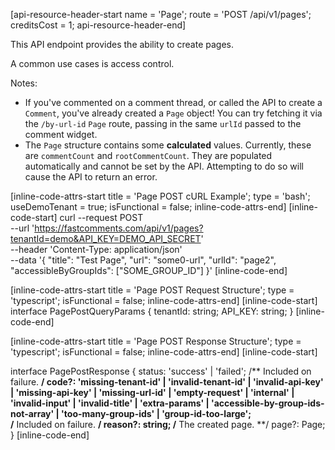 [api-resource-header-start name = 'Page'; route = 'POST /api/v1/pages'; creditsCost = 1; api-resource-header-end]

This API endpoint provides the ability to create pages.

A common use cases is access control.

Notes:

- If you've commented on a comment thread, or called the API to create a `Comment`, you've already created a `Page` object! You can try fetching it via
  the `/by-url-id` `Page` route, passing in the same `urlId` passed to the comment widget.
- The `Page` structure contains some **calculated** values.
  Currently, these are `commentCount` and `rootCommentCount`.
  They are populated automatically and cannot be set by the API. Attempting to do so will cause the API to return an error.

[inline-code-attrs-start title = 'Page POST cURL Example'; type = 'bash'; useDemoTenant = true; isFunctional = false; inline-code-attrs-end]
[inline-code-start]
curl --request POST \
  --url 'https://fastcomments.com/api/v1/pages?tenantId=demo&API_KEY=DEMO_API_SECRET' \
  --header 'Content-Type: application/json' \
  --data '{
	"title": "Test Page",
	"url": "some0-url",
	"urlId": "page2",
	"accessibleByGroupIds": ["SOME_GROUP_ID"]
}'
[inline-code-end]

[inline-code-attrs-start title = 'Page POST Request Structure'; type = 'typescript'; isFunctional = false; inline-code-attrs-end]
[inline-code-start]
interface PagePostQueryParams {
    tenantId: string;
    API_KEY: string;
}
[inline-code-end]

[inline-code-attrs-start title = 'Page POST Response Structure'; type = 'typescript'; isFunctional = false; inline-code-attrs-end]
[inline-code-start]

interface PagePostResponse {
    status: 'success' | 'failed';
    /** Included on failure. **/
    code?: 'missing-tenant-id' | 'invalid-tenant-id' | 'invalid-api-key' | 'missing-api-key' | 'missing-url-id' | 'empty-request' | 'internal' | 'invalid-input' | 'invalid-title' | 'extra-params' | 'accessible-by-group-ids-not-array' | 'too-many-group-ids' | 'group-id-too-large';  
    /** Included on failure. **/
    reason?: string;
    /** The created page. **/
    page?: Page;
}
[inline-code-end]
